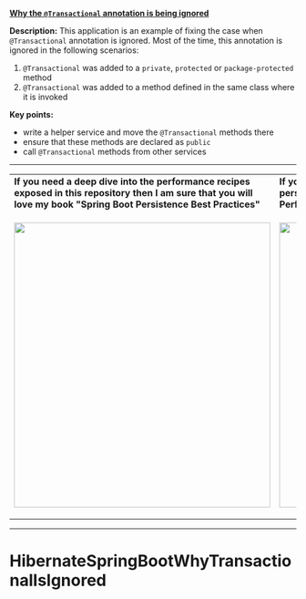 **[Why the `@Transactional` annotation is being ignored](https://github.com/AnghelLeonard/Hibernate-SpringBoot/tree/master/HibernateSpringBootWhyTransactionalIsIgnored)**
 
**Description:** This application is an example of fixing the case when `@Transactional` annotation is ignored. Most of the time, this annotation is ignored in the following scenarios:

1. `@Transactional` was added to a `private`, `protected` or `package-protected` method
2. `@Transactional` was added to a method defined in the same class where it is invoked

**Key points:**
- write a helper service and move the `@Transactional` methods there
- ensure that these methods are declared as `public`
- call `@Transactional` methods from other services
     
-----------------------------------------------------------------------------------------------------------------------    
<table>
     <tr><td><b>If you need a deep dive into the performance recipes exposed in this repository then I am sure that you will love my book "Spring Boot Persistence Best Practices"</b></td><td><b>If you need a hand of tips and illustrations of 100+ Java persistence performance issues then "Java Persistence Performance Illustrated Guide" is for you.</b></td></tr>
     <tr><td>
<a href="https://www.apress.com/us/book/9781484256251"><p align="left"><img src="https://github.com/AnghelLeonard/Hibernate-SpringBoot/blob/master/Spring%20Boot%20Persistence%20Best%20Practices.jpg" height="500" width="450"/></p></a>
</td><td>
<a href="https://leanpub.com/java-persistence-performance-illustrated-guide"><p align="right"><img src="https://github.com/AnghelLeonard/Hibernate-SpringBoot/blob/master/Java%20Persistence%20Performance%20Illustrated%20Guide.jpg" height="500" width="450"/></p></a>
</td></tr></table>

-----------------------------------------------------------------------------------------------------------------------    
# HibernateSpringBootWhyTransactionalIsIgnored
